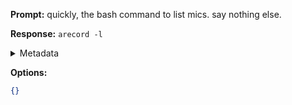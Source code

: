 **Prompt:**
quickly, the bash command to list mics. say nothing else.

**Response:**
`arecord -l`

<details><summary>Metadata</summary>

- Duration: 1059 ms
- Datetime: 2023-07-13T16:00:37.216117
- Model: gpt-3.5-turbo-0613

</details>

**Options:**
```json
{}
```

